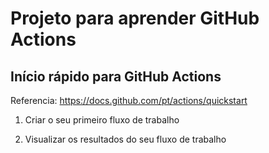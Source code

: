 # Projeto para aprender GitHub Actions

## Início rápido para GitHub Actions

Referencia: https://docs.github.com/pt/actions/quickstart


1. Criar o seu primeiro fluxo de trabalho


2. Visualizar os resultados do seu fluxo de trabalho